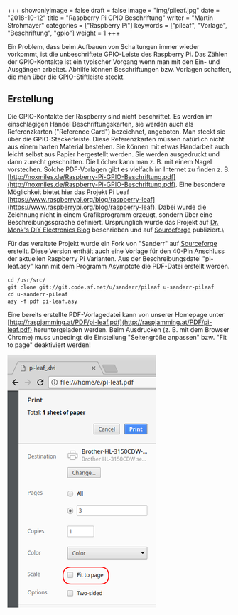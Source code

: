 +++
showonlyimage = false
draft = false
image = "img/pileaf.jpg"
date = "2018-10-12"
title = "Raspberry Pi GPIO Beschriftung"
writer = "Martin Strohmayer"
categories = ["Raspberry Pi"]
keywords = ["pileaf", "Vorlage", "Beschriftung", "gpio"]
weight = 1
+++


Ein Problem, dass beim Aufbauen von Schaltungen immer wieder vorkommt, ist die unbeschriftete GPIO-Leiste des Raspberry Pi. Das Zählen der GPIO-Kontakte ist ein typischer Vorgang wenn man mit den Ein- und Ausgängen arbeitet. Abhilfe können Beschriftungen bzw. Vorlagen schaffen, die man über die GPIO-Stiftleiste steckt.
<!--more-->

## Erstellung

Die GPIO-Kontakte der Raspberry sind nicht beschriftet. Es werden im einschlägigen Handel Beschriftungskarten, sie werden auch als Referenzkarten ("Reference Card") bezeichnet, angeboten. Man steckt sie über die GPIO-Steckerleiste. Diese Referenzkarten müssen natürlich nicht aus einem harten Material bestehen. Sie können mit etwas Handarbeit auch leicht selbst aus Papier hergestellt werden. Sie werden ausgedruckt und dann zurecht geschnitten. Die Löcher kann man z. B. mit einem Nagel vorstechen. Solche PDF-Vorlagen gibt es vielfach im Internet zu finden z. B. [http://noxmiles.de/Raspberry-Pi-GPIO-Beschriftung.pdf](http://noxmiles.de/Raspberry-Pi-GPIO-Beschriftung.pdf). Eine besondere Möglichkeit bietet hier das Projekt Pi Leaf [https://www.raspberrypi.org/blog/raspberry-leaf](https://www.raspberrypi.org/blog/raspberry-leaf). Dabei wurde die Zeichnung nicht in einem Grafikprogramm erzeugt, sondern über eine Beschreibungssprache definiert. Ursprünglich wurde das Projekt auf [Dr. Monk's DIY Electronics Blog](http://www.doctormonk.com/2013/02/raspberry-pi-and-breadboard-raspberry.html) beschrieben und auf [Sourceforge](https://sourceforge.net/projects/pileaf/) publiziert.\ 

Für das veraltete Projekt wurde ein Fork von "Sanderr" auf [Sourceforge](https://sourceforge.net/u/sanderr/pileaf) erstellt. Diese Version enthält auch eine Vorlage für den 40-Pin Anschluss der aktuellen Raspberry Pi Varianten. Aus der Beschreibungsdatei "pi-leaf.asy" kann mit dem Programm Asymptote die PDF-Datei erstellt werden.

```sudo apt-get install asymptote git
cd /usr/src/
git clone git://git.code.sf.net/u/sanderr/pileaf u-sanderr-pileaf
cd u-sanderr-pileaf
asy -f pdf pi-leaf.asy
```

Eine bereits erstellte PDF-Vorlagedatei kann von unserer Homepage unter [http://raspjamming.at/PDF/pi-leaf.pdf](http://raspjamming.at/PDF/pi-leaf.pdf) heruntergeladen werden. Beim Ausdrucken (z. B. mit dem Browser Chrome) muss unbedingt die Einstellung "Seitengröße anpassen" bzw. "Fit to page" deaktiviert werden!

![Dialog Chrome Ausdruck](../../img/pileaf-printer.png) 

